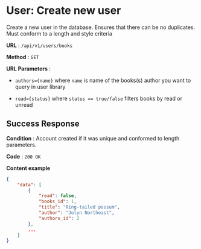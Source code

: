 # User: Create new user

Create a new user in the database. Ensures that there can be no duplicates. Must conform to a length and style criteria

**URL** : `/api/v1/users/books`

**Method** : `GET`

**URL Parameters** :

- `authors={name}` where `name` is name of the books(s) author you want to query in user library

- `read={status}` where `status == true/false` filters books by read or unread


## Success Response

**Condition** : Account created if it was unique and conformed to length parameters.

**Code** : `200 OK`

**Content example**

```json
{
    "data": [
        {
            "read": false,
            "books_id": 1,
            "title": "Ring-tailed possum",
            "author": "Jolyn Northeast",
            "authors_id": 2
        },
        ...
    ]
}
```



